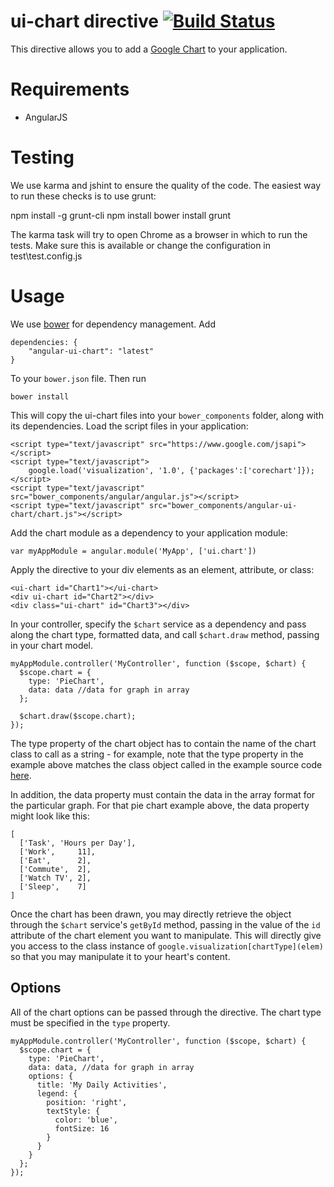 # ui-chart directive [![Build Status](https://travis-ci.org/angular-ui/ui-chart.png?branch=master)](https://travis-ci.org/angular-ui/ui-chart)

This directive allows you to add a [Google Chart](https://developers.google.com/chart/) to your application.

# Requirements

- AngularJS

# Testing

We use karma and jshint to ensure the quality of the code. The easiest way to run these checks is to use grunt:

npm install -g grunt-cli npm install bower install grunt

The karma task will try to open Chrome as a browser in which to run the tests. Make sure this is available or change the configuration in test\test.config.js

# Usage

We use [bower](http://twitter.github.com/bower/) for dependency management.  Add

    dependencies: {
        "angular-ui-chart": "latest"
    }

To your `bower.json` file. Then run

    bower install

This will copy the ui-chart files into your `bower_components` folder, along with its dependencies. Load the script files in your application:

    <script type="text/javascript" src="https://www.google.com/jsapi"></script>
    <script type="text/javascript">
        google.load('visualization', '1.0', {'packages':['corechart']});
    </script>
    <script type="text/javascript" src="bower_components/angular/angular.js"></script>
    <script type="text/javascript" src="bower_components/angular-ui-chart/chart.js"></script>

Add the chart module as a dependency to your application module:

    var myAppModule = angular.module('MyApp', ['ui.chart'])

Apply the directive to your div elements as an element, attribute, or class:

    <ui-chart id="Chart1"></ui-chart>
    <div ui-chart id="Chart2"></div>
    <div class="ui-chart" id="Chart3"></div>

In your controller, specify the `$chart` service as a dependency and pass along the chart type, formatted data, and call `$chart.draw` method, passing in your chart model.

    myAppModule.controller('MyController', function ($scope, $chart) {
      $scope.chart = {
        type: 'PieChart',
        data: data //data for graph in array
      };

      $chart.draw($scope.chart);
    });

The type property of the chart object has to contain the name of the chart class to call as a string - for example, note that the type property in the example above matches the class object called in the example source code [here](https://google-developers.appspot.com/chart/interactive/docs/gallery/piechart).

In addition, the data property must contain the data in the array format for the particular graph.  For that pie chart example above, the data property might look like this:

    [
      ['Task', 'Hours per Day'],
      ['Work',     11],
      ['Eat',      2],
      ['Commute',  2],
      ['Watch TV', 2],
      ['Sleep',    7]
    ]

Once the chart has been drawn, you may directly retrieve the object through the `$chart` service's `getById` method, passing in the value of the `id` attribute of the chart element you want to manipulate.  This will directly give you access to the class instance of `google.visualization[chartType](elem)` so that you may manipulate it to your heart's content.

## Options

All of the chart options can be passed through the directive.  The chart type must be specified in the `type` property.

    myAppModule.controller('MyController', function ($scope, $chart) {
      $scope.chart = {
        type: 'PieChart',
        data: data, //data for graph in array
        options: {
          title: 'My Daily Activities',
          legend: {
            position: 'right',
            textStyle: {
              color: 'blue',
              fontSize: 16
            }
          }
        }
      };
    });